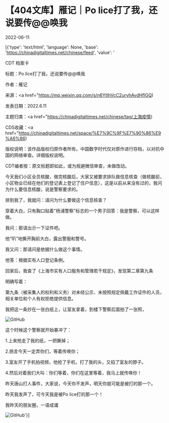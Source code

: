 # 【404文库】雁记｜Po lice打了我，还说要传@@唤我

2022-06-11

[{'type': 'text/html', 'language': None, 'base': 'https://chinadigitaltimes.net/chinese/feed', 'value': '

CDT 档案卡

标题：Po lice打了我，还说要传@@唤我

作者：雁记

来源：<a href="https://mp.weixin.qq.com/s/n6YtIhVcC2urvhAvdHflGQ)

发表日期：2022.6.11

主题归类：<a href="https://chinadigitaltimes.net/chinese/tag/上海疫情)

CDS收藏：<a href="https://chinadigitaltimes.net/space/%E7%9C%9F%E7%90%86%E9%A6%86)

版权说明：该作品版权归原作者所有。中国数字时代仅对原作进行存档，以对抗中国的网络审查。详细版权说明。





CDT编者按：原文标题即如此，或为规避微信审查，未做改动。

今天我们小区全员核酸，做完核酸后，大家又被要求排队做信息核查（做核酸前，小区物业已经在他们的登记表上登记了住户信息），这是以前从来没有过的，我问为什么要信息核酸，说是警察要求的。

排到我了，我就问：请问为什么要做这个信息核查？

穿着大白，只有胸口贴着&quot;杨浦警察”标志的一个男子回答：我是警察，可以这样做。

我问：那请出示一下证件吧。

他“叭”地撕开胸前大白，露出警服和警号。

我又问：那请问是依据什么做这个事情。

他答：根据实有人口登记条例。

回家后，我查了《上海市实有人口服务和管理若干规定》，发现第二章第九条

明确写着：

第九条（被采集人的权利和义务）对未经公示、未按照规定佩戴工作证件的人员，相关单位和个人有权拒绝提供信息。

我把这一条抄在一张白纸上，让室友拿着，到楼下警察后面拍了一张照，

![GitHub](https://chinadigitaltimes.net/chinese/files/2022/06/image-1654952029125.png)

这个时候这个警察就开始暴冲了：

1.上来抢走了我的纸，一把撕掉；

2.扬言今天一定弄你们，等着传唤你；

3.室友开了手机拍视频，他抢了手机，打了我的头，又掐了室友的脖子。

4.然后对着我们大叫：你们等着，你们在这里等着，我马上就传唤你！

昨天唐山打人事件，大家说，今天你不发声，明天你就可能是被打的那一个。

昨天我发声了，可今天我是被Po lice打的那一个！

我昨天的朋友圈，一语成谶

![GitHub](https://chinadigitaltimes.net/chinese/files/2022/06/image-1654952097926.png)'}]